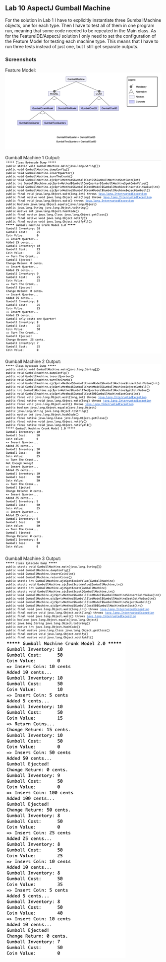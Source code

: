 ## Lab 10 AspectJ Gumball Machine

For the solution in Lab 1 I have to explicitly instantiate three GumballMachine objects, one for each type. Then I have to test all of them in one program run, meaning that some code needed to be repeated in the Main class. As for the FeatureIDE/AspectJ solution I only need to set the configuration of the Feature Model for testing each machine type. This means that I have to run three tests instead of just one, but I still get separate outputs.

### Screenshots

Feature Model:
![alt text](https://github.com/chungchenran2/cmpe202/blob/master/lab10/screenshots/feature_model.png)

Gumball Machine 1 Output:
![alt text](https://github.com/chungchenran2/cmpe202/blob/master/lab10/screenshots/gumballMachine1_output.png)

Gumball Machine 2 Output:
![alt text](https://github.com/chungchenran2/cmpe202/blob/master/lab10/screenshots/gumballMachine2_output.png)

Gumball Machine 3 Output: 
![alt text](https://github.com/chungchenran2/cmpe202/blob/master/lab10/screenshots/gumballMachine3_output_1.png)
![alt text](https://github.com/chungchenran2/cmpe202/blob/master/lab10/screenshots/gumballMachine3_output_2.png)
